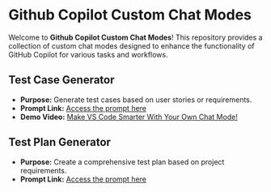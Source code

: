 # Github Copilot Custom Chat Modes

Welcome to **Github Copilot Custom Chat Modes**! This repository provides a collection of custom chat modes designed to enhance the functionality of GitHub Copilot for various tasks and workflows.

## Test Case Generator
- **Purpose:** Generate test cases based on user stories or requirements.
- **Prompt Link:** [Access the prompt here](/test-case-generator.md)
- **Demo Video:** [Make VS Code Smarter With Your Own Chat Mode!](https://www.youtube.com/watch?v=Y_KPr6Cdsco)

## Test Plan Generator
- **Purpose:** Create a comprehensive test plan based on project requirements.
- **Prompt Link:** [Access the prompt here](/test-plan-generator.md)

